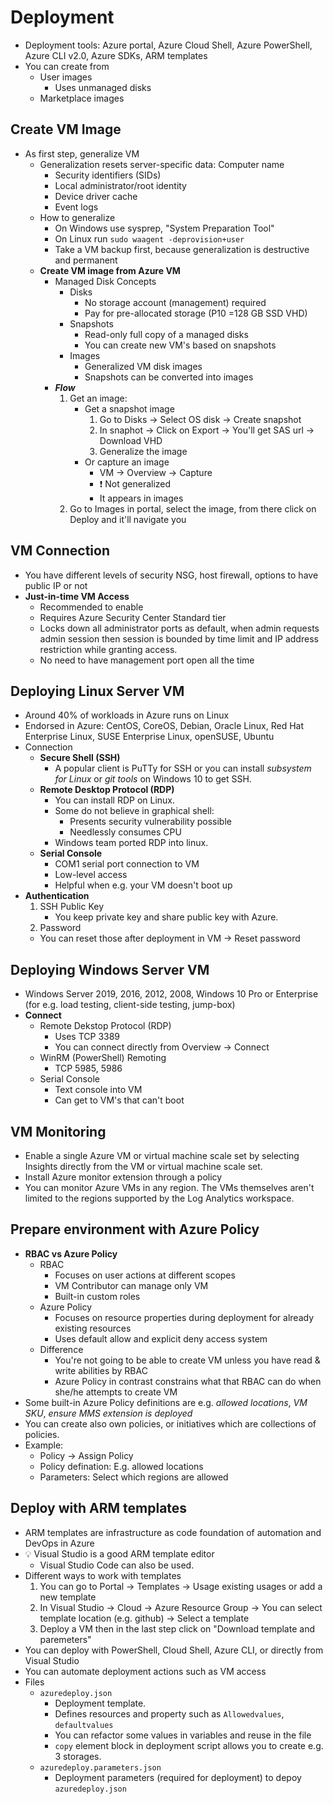 # Deployment

- Deployment tools: Azure portal, Azure Cloud Shell, Azure PowerShell, Azure CLI v2.0, Azure SDKs, ARM templates
- You can create from
  - User images
    - Uses unmanaged disks
  - Marketplace images

## Create VM Image

- As first step, generalize VM
  - Generalization resets server-specific data:
    Computer name
    - Security identifiers (SIDs)
    - Local administrator/root identity
    - Device driver cache
    - Event logs
  - How to generalize
    - On Windows use sysprep, "System Preparation Tool"
    - On Linux run `sudo waagent -deprovision+user`
    - Take a VM backup first, because generalization is destructive and permanent
  - **Create VM image from Azure VM**
    - Managed Disk Concepts
      - Disks
        - No storage account (management) required
        - Pay for pre-allocated storage (P10 =128 GB SSD VHD)
      - Snapshots
        - Read-only full copy of a managed disks
        - You can create new VM's based on snapshots
      - Images
        - Generalized VM disk images
        - Snapshots can be converted into images
    - ***Flow***
      1. Get an image:
          - Get a snapshot image
            1. Go to Disks -> Select OS disk -> Create snapshot
            2. In snaphot -> Click on Export -> You'll get SAS url -> Download VHD
            3. Generalize the image
          - Or capture an image
            - VM -> Overview -> Capture
            - ❗ Not generalized
            - It appears in images
      2. Go to Images in portal, select the image, from there click on Deploy and it'll navigate you

## VM Connection

- You have different levels of security NSG, host firewall, options to have public IP or not
- **Just-in-time VM Access**
  - Recommended to enable
  - Requires Azure Security Center Standard tier
  - Locks down all administrator ports as default, when admin requests admin session then session is bounded by time limit and IP address restriction while granting access.
  - No need to have management port open all the time

## Deploying Linux Server VM

- Around 40% of workloads in Azure runs on Linux
- Endorsed in Azure: CentOS, CoreOS, Debian, Oracle Linux, Red Hat Enterprise Linux, SUSE Enterprise Linux, openSUSE, Ubuntu
- Connection
  - **Secure Shell (SSH)**
    - A popular client is PuTTy for SSH or you can install *subsystem for Linux* or *git tools* on Windows 10 to get SSH.
  - **Remote Desktop Protocol (RDP)**
    - You can install RDP on Linux.
    - Some do not believe in graphical shell:
      - Presents security vulnerability possible
      - Needlessly consumes CPU
    - Windows team ported RDP into linux.
  - **Serial Console**
    - COM1 serial port connection to VM
    - Low-level access
    - Helpful when e.g. your VM doesn't boot up
- **Authentication**
  1. SSH Public Key
      - You keep private key and share public key with Azure.
  2. Password
  - You can reset those after deployment in VM -> Reset password

## Deploying Windows Server VM

- Windows Server 2019, 2016, 2012, 2008, Windows 10 Pro or Enterprise (for e.g. load testing, client-side testing, jump-box)
- **Connect**
  - Remote Dekstop Protocol (RDP)
    - Uses TCP 3389
    - You can connect directly from Overview -> Connect
  - WinRM (PowerShell) Remoting
    - TCP 5985, 5986
  - Serial Console
    - Text console into VM
    - Can get to VM's that can't boot

## VM Monitoring

- Enable a single Azure VM or virtual machine scale set by selecting Insights directly from the VM or virtual machine scale set.
- Install Azure monitor extension through a policy
- You can monitor Azure VMs in any region. The VMs themselves aren't limited to the regions supported by the Log Analytics workspace.


## Prepare environment with Azure Policy

- **RBAC vs Azure Policy**
  - RBAC
    - Focuses on user actions at different scopes
    - VM Contributor can manage only VM
    - Built-in custom roles
  - Azure Policy
    - Focuses on resource properties during deployment for already existing resources
    - Uses default allow and explicit deny access system
  - Difference
    - You're not going to be able to create VM unless you have read & write abilities by RBAC
    - Azure Policy in contrast constrains what that RBAC can do when she/he attempts to create VM
- Some built-in Azure Policy definitions are e.g. *allowed locations*, *VM SKU*, *ensure MMS extension is deployed*
- You can create also own policies, or initiatives which are collections of policies.
- Example:
  - Policy -> Assign Policy
  - Policy defination: E.g. allowed locations
  - Parameters: Select which regions are allowed

## Deploy with ARM templates

- ARM templates are infrastructure as code foundation of automation and DevOps in Azure
- 💡 Visual Studio is a good ARM template editor
  - Visual Studio Code can also be used.
- Different ways to work with templates
  1. You can go to Portal -> Templates -> Usage existing usages or add a new template
  2. In Visual Studio -> Cloud -> Azure Resource Group -> You can select template location (e.g. github) -> Select a template
  3. Deploy a VM then in the last step click on "Download template and paremeters"
- You can deploy with PowerShell, Cloud Shell, Azure CLI, or directly from Visual Studio
- You can automate deployment actions such as VM access
- Files
  - `azuredeploy.json`
    - Deployment template.
    - Defines resources and property such as `Allowedvalues`, `defaultvalues`
    - You can refactor some values in variables and reuse in the file
    - `copy` element block in deployment script allows you to create e.g. 3 storages.
  - `azuredeploy.parameters.json`
    - Deployment parameters (required for deployment) to depoy `azuredeploy.json`
